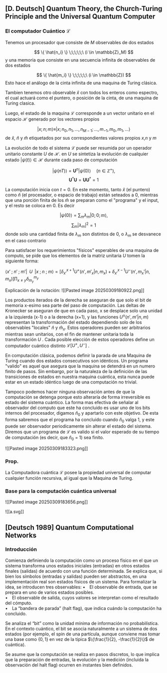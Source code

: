 
## [D. Deutsch] Quantum Theory, the Church-Turing Principle and the Universal Quantum Computer

### El computador Cuántico $\mathcal{L}$

Tenemos un procesador que consiste de $M$ observables de dos estados

$$
\{ \hat{n_i} \} \;\;\;\;\;\ (i \in \mathbb{Z}_M)
$$
y una memoria que consiste en una secuencia infinita de observables de dos estados

$$
\{ \hat{m_i} \} \;\;\;\;\;\ (i \in \mathbb{Z})
$$
Esto hace el análogo de la cinta infinita de una maquina de Turing clásica.

Tambien tenemos otro observable $\hat x$ con todos los enteros como espectro, el cual actuará como el puntero, o posición de la cinta, de una maquina de Turing clasica.

Luego, el estado de la maquina $\mathcal{L}$ corresponde a un vector unitario en el espacio $\mathcal{H}$ generado por los vectores propios

$$
| x;n;m \rangle \equiv |x; n_0, n_1,...,n_{M-1};...,m_{-1},m_0,m_1,...\rangle
$$
de $\hat x$, $\hat n$ y $\hat m$ etiquetados por sus correspondientes valores propios $x$,$n$ y $m$ 


La evolución de todo el sistema $\mathcal{L}$ puede ser resumida por un operador unitario constante $U$ de $\mathcal{H}$. en $U$ se sintetiza la evolución de cualquier estado $|\psi(t)\rangle \in \mathcal{H}$ durante cada paso de computación

$$
|\psi(nT)\rangle = \mathbf{U}^n |\psi(0) \rangle \;\;\;\;\; (n\in \mathbb{Z}^+),
$$
$$
\mathbf{U}^\dagger \mathbf U  =  \mathbf U \mathbf{U}^\dagger = 1
$$

La computación inicia con $t=0$. En este momento, tanto $\hat x$ (el puntero) como $\hat n$ (el procesador, o espacio de trabajo) están seteados a 0, mientras que una porción finita de los $\hat m$ se preparan como el "programa" y el input, y el resto se coloca en 0. Es decir

$$
| \psi (0) \rangle = \sum_m \lambda_m |0 ; 0; m \rangle,
$$
$$
\sum_m | \lambda_m | ^2 = 1
$$
donde solo una cantidad finita de $\lambda_m$ son distintos de 0, o $\lambda_m$ se desvanece en el caso contrario

Para satisfacer los requerimientos "físicos" esperables de una maquina de computo, se pide que los elementos de la matriz unitaria $U$ tomen la siguiente forma:

$\langle x'\;;\;n'\;;\;m'|\;\;U\;\;|x\;;\;n\;;\;m \rangle = [\delta_{x'}^{x+1} U^+(n',m'_x | n,m_x) + \delta_{x'}^{x-1}U^- (n',m_x ' | n, m_x)]\prod_{x\neq y}\delta_{m_y}^{m_y}$   

Explicación de la notación:
![[Pasted image 20250309180922.png]]

Los productos iterados de la derecha se aseguran de que solo el bit de memoria x-esimo sea parte del paso de computación. Las deltas de Kronecker se aseguran de que en cada paso, x se desplace solo una unidad a la izquierda (x-1) o a la derecha (x+1), y las funciones $U^\pm(n',m' | n,m)$ representan la transformación del estado dependiendo solo de los observables "locales" $\hat n$ y $\hat m_x$. Estos operadores pueden ser arbitrarios mientras sean unitarios, con el fin de mantener unitaria toda la transformación $U$ . Cada posible elección de estos operadores define un computador cuántico distinto $\mathcal{L}[U^+, U^-]$ .


En computación clásica, podemos definir la parada de una Maquina de Turing cuando dos estados consecutivos son idénticos. Un programa "valido" es aquel que asegura que la maquina se detendrá en un numero finito de pasos. Sin embargo, por la naturaleza de la definición de las transiciones de estados en nuestra maquina cuántica, esta nunca puede estar en un estado idéntico luego de una computación no trivial. 

Tampoco podemos hacer ninguna observación antes de que la computación se detenga porque esto alteraría de forma irreversible es estado del sistema cuántico. La forma mas efectiva de señalar al observador del computo que este ha concluido es usar uno de los bits internos del procesador, digamos $\hat n_0$ y apartarlo con este objetivo. De esta forma sabremos que el programa ha concluido cuando $\hat n_0$ valga 1, y este puede ser observador periodicamente sin alterar el estado del sistema. Diremos que un programa de $\mathcal{L}$ es valido si el valor esperado de su tiempo de computación (es decir, que $\hat n_0$ = 1) sea finito.

![[Pasted image 20250309183323.png]]

### Prop.
La Computadora cuántica $\mathcal{L}$ posee la propiedad universal de computar cualquier función recursiva, al igual que la Maquina de Turing.

### Base para la computación cuántica universal

![[Pasted image 20250309183656.png]]



![[a.svg]]

## [Deutsch 1989]  Quantum Computational Networks

### Introducción 

Comienza definiendo la computación como un proceso físico en el que un sistema transforma unos estados iniciales (entradas) en otros estados finales (salidas) de acuerdo con una función determinada. Se explica que, si bien los símbolos (entradas y salidas) pueden ser abstractos, en una implementación real son estados físicos de un sistema. Para formalizar la idea, se introducen tres observables:
	• El observable de entrada, que se prepara en uno de varios estados posibles.  
	• El observable de salida, cuyos valores se interpretan como el resultado del cómputo.  
	• La “bandera de parada” (halt flag), que indica cuándo la computación ha concluido.

Se analiza el “bit” como la unidad mínima de información no probabilística. En el contexto cuántico, el bit se asocia naturalmente a un sistema de dos estados (por ejemplo, el spin de una partícula, aunque conviene mas tomar una base como $\{0,1\}$ en vez de la típica $\{\frac{1}{2}, -\frac{1}{2}\}$ de cuántica).  

Se asume que la computación se realiza en pasos discretos, lo que implica que la preparación de entradas, la evolución y la medición (incluida la observación del halt flag) ocurren en instantes bien definidos.